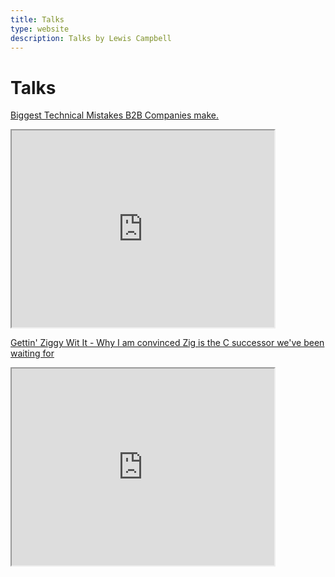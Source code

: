 ```yaml
---
title: Talks
type: website
description: Talks by Lewis Campbell
---
```


# Talks

[Biggest Technical Mistakes B2B Companies make.](https://youtu.be/NfzicLsgjl4)

<iframe width="420" height="315" src="https://youtu.be/NfzicLsgjl4">
</iframe>

[Gettin' Ziggy Wit It - Why I am convinced Zig is the C successor we've been waiting for](https://youtu.be/kCmOfRcmkN0)

<iframe width="420" height="315" src="https://youtu.be/>kCmOfRcmkN0">
</iframe>
